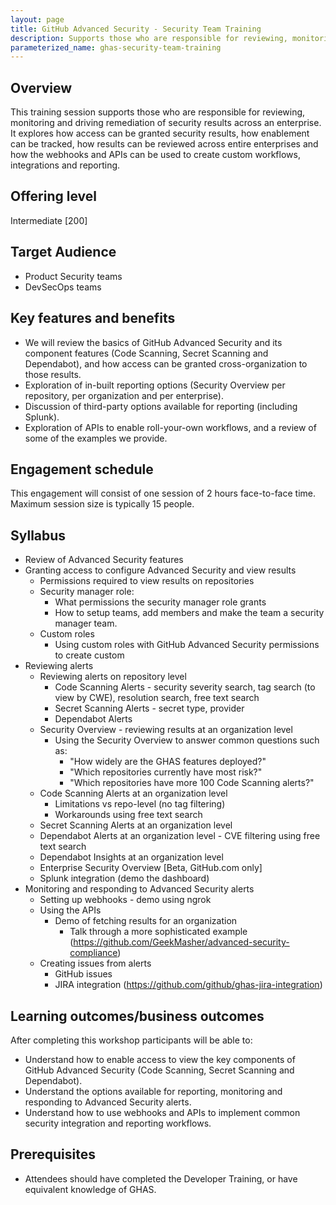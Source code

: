 ```yaml
---
layout: page
title: GitHub Advanced Security - Security Team Training
description: Supports those who are responsible for reviewing, monitoring and driving remediation of security results across an enterprise.
parameterized_name: ghas-security-team-training
---
```


## Overview

This training session supports those who are responsible for reviewing, monitoring and driving remediation of security results across an enterprise. It explores how access can be granted security results, how enablement can be tracked, how results can be reviewed across entire enterprises and how the webhooks and APIs can be used to create custom workflows, integrations and reporting.

## Offering level

Intermediate [200]

## Target Audience

- Product Security teams
- DevSecOps teams

## Key features and benefits

- We will review the basics of GitHub Advanced Security and its component features (Code Scanning, Secret Scanning and Dependabot), and how access can be granted cross-organization to those results.
- Exploration of in-built reporting options (Security Overview per repository, per organization and per enterprise).
- Discussion of third-party options available for reporting (including Splunk).
- Exploration of APIs to enable roll-your-own workflows, and a review of some of the examples we provide.

## Engagement schedule

This engagement will consist of one session of 2 hours face-to-face time. Maximum session size is typically 15 people.

## Syllabus

- Review of Advanced Security features
- Granting access to configure Advanced Security and view results
  - Permissions required to view results on repositories
  - Security manager role:
    - What permissions the security manager role grants
    - How to setup teams, add members and make the team a security manager team.
  - Custom roles
    - Using custom roles with GitHub Advanced Security permissions to create custom
- Reviewing alerts
  - Reviewing alerts on repository level
    - Code Scanning Alerts - security severity search, tag search (to view by CWE), resolution search, free text search
    - Secret Scanning Alerts - secret type, provider
    - Dependabot Alerts
  - Security Overview - reviewing results at an organization level
    - Using the Security Overview to answer common questions such as:
      - "How widely are the GHAS features deployed?"
      - "Which repositories currently have most risk?"
      - "Which repositories have more 100 Code Scanning alerts?"
  - Code Scanning Alerts at an organization level
    - Limitations vs repo-level (no tag filtering)
    - Workarounds using free text search
  - Secret Scanning Alerts at an organization level
  - Dependabot Alerts at an organization level - CVE filtering using free text search
  - Dependabot Insights at an organization level
  - Enterprise Security Overview [Beta, GitHub.com only]
  - Splunk integration (demo the dashboard)
- Monitoring and responding to Advanced Security alerts
  - Setting up webhooks - demo using ngrok
  - Using the APIs
    - Demo of fetching results for an organization
      - Talk through a more sophisticated example (<https://github.com/GeekMasher/advanced-security-compliance>)
  - Creating issues from alerts
    - GitHub issues
    - JIRA integration (<https://github.com/github/ghas-jira-integration>)

## Learning outcomes/business outcomes

After completing this workshop participants will be able to:

- Understand how to enable access to view  the key components of GitHub Advanced Security (Code Scanning, Secret Scanning and Dependabot).
- Understand the options available for reporting, monitoring and responding to Advanced Security alerts.
- Understand how to use webhooks and APIs to implement common security integration and reporting workflows.

## Prerequisites

- Attendees should have completed the Developer Training, or have equivalent knowledge of GHAS.
